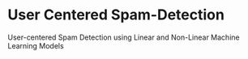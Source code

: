 # User Centered Spam-Detection
User-centered Spam Detection using Linear and Non-Linear Machine Learning Models
